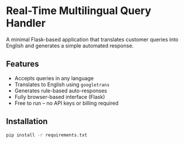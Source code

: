 # Real-Time Multilingual Query Handler

A minimal Flask-based application that translates customer queries into English and generates a simple automated response.

## Features

- Accepts queries in any language
- Translates to English using `googletrans`
- Generates rule-based auto-responses
- Fully browser-based interface (Flask)
- Free to run – no API keys or billing required

## Installation

```bash
pip install -r requirements.txt
